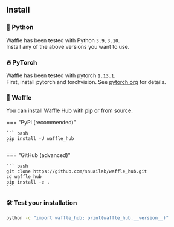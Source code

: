 ## Install

### 🐍 Python
Waffle has been tested with Python `3.9`, `3.10`. <br>
Install any of the above versions you want to use.

### 🔥 PyTorch
Waffle has been tested with pytorch `1.13.1`. <br>
First, install pytorch and torchvision. See [pytorch.org](https://pytorch.org/get-started/previous-versions/) for details.

### 🧇 Waffle
You can install Waffle Hub with pip or from source.

=== "PyPI (recommended)"

    ``` bash
    pip install -U waffle_hub
    ```

=== "GitHub (advanced)"

    ``` bash
    git clone https://github.com/snuailab/waffle_hub.git
    cd waffle_hub
    pip install -e .
    ```

### 🛠️ Test your installation
``` bash
python -c "import waffle_hub; print(waffle_hub.__version__)"
```
